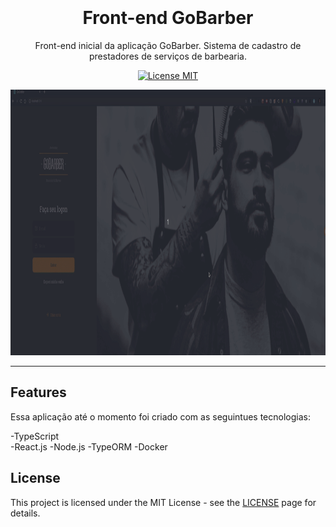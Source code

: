 <h1 align="center">
<br>      
<br>
Front-end GoBarber   
</h1>                 

<p align="center">Front-end inicial da aplicação GoBarber. Sistema de cadastro de prestadores de serviços de barbearia.</p>
  
<p align="center">
  <a href="https://opensource.org/licenses/MIT">
    <img src="https://img.shields.io/badge/License-MIT-blue.svg" alt="License MIT">
  </a> 
</p>    
   
[//]: # (Add your gifs/images here:)
<div>
  <img src="/prev/gif-prev.gif" alt="demo" height="425">
</div> 

<hr />



## Features
[//]: # 

Essa aplicação até o momento foi criado com as seguintues tecnologias:

-TypeScript  
-React.js
-Node.js
-TypeORM
-Docker 

      
   
## License

This project is licensed under the MIT License - see the [LICENSE](https://opensource.org/licenses/MIT) page for details.
